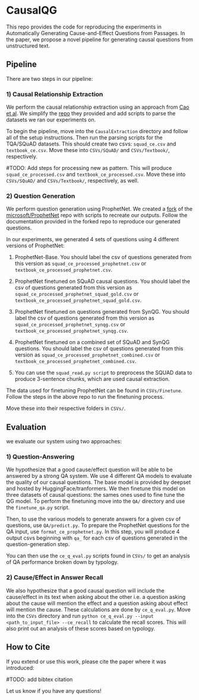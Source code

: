 # CausalQG

This repo provides the code for reproducing the experiments in Automatically Generating Cause-and-Effect Questions from Passages. In the paper, we propose a novel pipeline for generating causal questions from unstructured text.

## Pipeline

There are two steps in our pipeline:

### 1) Causal Relationship Extraction

We perform the causal relationship extraction using an approach from [Cao et al](https://ieeexplore.ieee.org/document/7815074). We simplify the [repo](https://github.com/Angela7126/CE_extractor--Patterns_Based) they provided and add scripts to parse the datasets we ran our experiments on.

To begin the pipeline, move into the `CausalExtraction` directory and follow all of the setup instructions. Then run the parsing scripts for the TQA/SQuAD datasets. This should create two csvs: `squad_ce.csv` and `textbook_ce.csv`. Move these into `CSVs/SQuAD/` and `CSVs/Textbook/`, respectively.

#TODO: Add steps for processing new as pattern. This will produce `squad_ce_processed.csv` and `textbook_ce_processed.csv`. Move these into `CSVs/SQuAD/` and `CSVs/Textbook/`, respectively, as well.

### 2) Question Generation

We perform question generation using ProphetNet. We created a [fork](https://github.com/ManavR123/ProphetNet/tree/CausalQG) of the [microsoft/ProphetNet](https://github.com/microsoft/ProphetNet) repo with scripts to recreate our outputs. Follow the documentation provided in the forked repo to reproduce our generated questions.

In our experiments, we generated 4 sets of questions using 4 different versions of ProphetNet:

1) ProphetNet-Base. You should label the csv of questions generated from this version as `squad_ce_processed_prophetnet.csv` or `textbook_ce_processed_prophetnet.csv`.

2) ProphetNet finetuned on SQuAD causal questions. You should label the csv of questions generated from this version as `squad_ce_processed_prophetnet_squad_gold.csv` or `textbook_ce_processed_prophetnet_squad_gold.csv`.

3) ProphetNet finetuned on questions generated from SynQG. You should label the csv of questions generated from this version as `squad_ce_processed_prophetnet_synqg.csv` or `textbook_ce_processed_prophetnet_synqg.csv`.

4) ProphetNet finetuned on a combined set of SQuAD and SynQG questions. You should label the csv of questions generated from this version as `squad_ce_processed_prophetnet_combined.csv` or `textbook_ce_processed_prophetnet_combined.csv`.

5) You can use the `squad_read.py script` to preprocess the SQUAD data to produce 3-sentence chunks, which are used causal extraction. 

The data used for finetuning ProphetNet can be found in `CSVs/Finetune`. Follow the steps in the above repo to run the finetuning process.

Move these into their respective folders in `CSVs/`.

## Evaluation

we evaluate our system using two approaches:

### 1) Question-Answering

We hypothesize that a good cause/effect question will be able to be answered by a strong QA system. We use 4 different QA models to evaluate the quality of our causal questions. The base model is provided by deepset and hosted by HuggingFace/tranformers. We then finetune this model on three datasets of causal questions: the sames ones used to fine tune the QG model. To perform the finetuning move into the `QA/` directory and use the `finetune_qa.py` script.

Then, to use the various models to generate answers for a given csv of questions, use `QA/predict.py`. To prepare the ProphetNet questions for the QA input, use `format_ce_prophetnet.py`. In this step, you will produce 4 output csvs beginning with `qa_` for each csv of questions generated in the question-generation step.

You can then use the `ce_q_eval.py` scripts found in `CSVs/` to get an analysis of QA performance broken down by typology.

### 2) Cause/Effect in Answer Recall

We also hypothesize that a good causal question will include the cause/effect in its text when asking about the other i.e. a question asking about the cause will mention the effect and a question asking about effect will mention the cause. These calculations are done by `ce_q_eval.py`. Move into the `CSVs` directory and run `python ce_q_eval.py --input <path_to_input_file> --ce_recall` to calculate the recall scores. This will also print out an analysis of these scores based on typology.

## How to Cite

If you extend or use this work, please cite the paper where it was introduced:

#TODO: add bibtex citation

Let us know if you have any questions!
